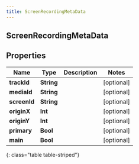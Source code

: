 ```yaml
---
title: ScreenRecordingMetaData
---
```

## ScreenRecordingMetaData

## Properties

|Name | Type | Description | Notes|
|------------ | ------------- | ------------- | -------------|
| **trackId** | **String** |  | [optional] |
| **mediaId** | **String** |  | [optional] |
| **screenId** | **String** |  | [optional] |
| **originX** | **Int** |  | [optional] |
| **originY** | **Int** |  | [optional] |
| **primary** | **Bool** |  | [optional] |
| **main** | **Bool** |  | [optional] |
{: class="table table-striped"}


